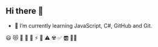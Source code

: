 ## Hi there 👋

- 🌱 I’m currently learning JavaScript, C#, GitHub and Git.

:smiley:  :heart_eyes_cat:  :sunflower:  :icecream:  :love_hotel:  :zap:  :dart:  :warning:  :radioactive:  :white_check_mark:  :ab:  :pirate_flag:
 

<!--
**Stew2791/Stew2791** is a ✨ _special_ ✨ repository because its `README.md` (this file) appears on your GitHub profile.

Here are some ideas to get you started:

- 🔭 I’m currently working on ...
- 🌱 I’m currently learning ...
- 👯 I’m looking to collaborate on ...
- 🤔 I’m looking for help with ...
- 💬 Ask me about ...
- 📫 How to reach me: ...
- 😄 Pronouns: ...
- ⚡ Fun fact: ...
-->
